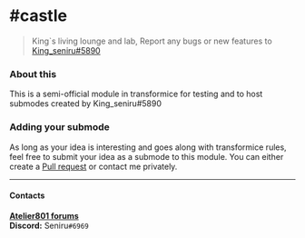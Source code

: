 # #castle

> King`s living lounge and lab, Report any bugs or new features to [King_seniru#5890](https://atelier801.com/profile?pr=King_seniru%230000)

### About this

This is a semi-official module in transformice for testing and to host submodes created by King_seniru#5890

### Adding your submode

As long as your idea is interesting and goes along with transformice rules, feel free to submit your idea as a submode to this module. You can either create a [Pull request](https://github.com/Seniru/castle/pulls) or contact me privately.

---

#### Contacts

**[Atelier801 forums](https://atelier801.com/new-dialog?ad=King_seniru%235890)**<br>
**Discord:** Seniru`#6969`
